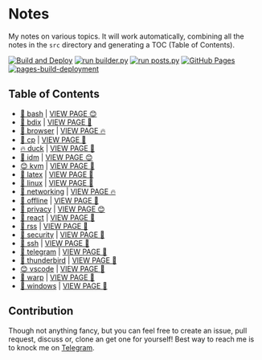 # Notes

My notes on various topics. It will work automatically, combining all the notes in the `src` directory and generating a TOC (Table of Contents).

[![Build and Deploy](https://github.com/SharafatKarim/notes/actions/workflows/action.yml/badge.svg)](https://github.com/SharafatKarim/notes/actions/workflows/action.yml)
[![run builder.py](https://github.com/SharafatKarim/notes/actions/workflows/action.yml/badge.svg)](https://github.com/SharafatKarim/notes/actions/workflows/action.yml)
[![run posts.py](https://github.com/SharafatKarim/notes/actions/workflows/posts.yml/badge.svg)](https://github.com/SharafatKarim/notes/actions/workflows/posts.yml)
[![GitHub Pages](https://github.com/SharafatKarim/notes/actions/workflows/gh-pages.yml/badge.svg)](https://github.com/SharafatKarim/notes/actions/workflows/gh-pages.yml)
[![pages-build-deployment](https://github.com/SharafatKarim/notes/actions/workflows/pages/pages-build-deployment/badge.svg)](https://github.com/SharafatKarim/notes/actions/workflows/pages/pages-build-deployment)


## Table of Contents

- [👾 bash](src/bash.md) | <a href='https://sharafat.is-a.dev/notes/bash' target='_blank'>VIEW PAGE 😊</a>
- [🎸 bdix](src/bdix.md) | <a href='https://sharafat.is-a.dev/notes/bdix' target='_blank'>VIEW PAGE 🌈</a>
- [🎉 browser](src/browser.md) | <a href='https://sharafat.is-a.dev/notes/browser' target='_blank'>VIEW PAGE 🔥</a>
- [👾 cp](src/cp.md) | <a href='https://sharafat.is-a.dev/notes/cp' target='_blank'>VIEW PAGE 🤖</a>
- [🔥 duck](src/duck.md) | <a href='https://sharafat.is-a.dev/notes/duck' target='_blank'>VIEW PAGE 👾</a>
- [🚀 idm](src/idm.md) | <a href='https://sharafat.is-a.dev/notes/idm' target='_blank'>VIEW PAGE 😊</a>
- [😊 kvm](src/kvm.md) | <a href='https://sharafat.is-a.dev/notes/kvm' target='_blank'>VIEW PAGE 🤖</a>
- [👾 latex](src/latex.md) | <a href='https://sharafat.is-a.dev/notes/latex' target='_blank'>VIEW PAGE 🎸</a>
- [🤖 linux](src/linux.md) | <a href='https://sharafat.is-a.dev/notes/linux' target='_blank'>VIEW PAGE 🍕</a>
- [🎉 networking](src/networking.md) | <a href='https://sharafat.is-a.dev/notes/networking' target='_blank'>VIEW PAGE 🔥</a>
- [👾 offline](src/offline.md) | <a href='https://sharafat.is-a.dev/notes/offline' target='_blank'>VIEW PAGE 🚀</a>
- [🌟 privacy](src/privacy.md) | <a href='https://sharafat.is-a.dev/notes/privacy' target='_blank'>VIEW PAGE 😊</a>
- [🚀 react](src/react.md) | <a href='https://sharafat.is-a.dev/notes/react' target='_blank'>VIEW PAGE 🚀</a>
- [👾 rss](src/rss.md) | <a href='https://sharafat.is-a.dev/notes/rss' target='_blank'>VIEW PAGE 👾</a>
- [🚀 security](src/security.md) | <a href='https://sharafat.is-a.dev/notes/security' target='_blank'>VIEW PAGE 🍕</a>
- [🚀 ssh](src/ssh.md) | <a href='https://sharafat.is-a.dev/notes/ssh' target='_blank'>VIEW PAGE 🚀</a>
- [🌟 telegram](src/telegram.md) | <a href='https://sharafat.is-a.dev/notes/telegram' target='_blank'>VIEW PAGE 🌈</a>
- [🌟 thunderbird](src/thunderbird.md) | <a href='https://sharafat.is-a.dev/notes/thunderbird' target='_blank'>VIEW PAGE 🚀</a>
- [😊 vscode](src/vscode.md) | <a href='https://sharafat.is-a.dev/notes/vscode' target='_blank'>VIEW PAGE 🍕</a>
- [🌟 warp](src/warp.md) | <a href='https://sharafat.is-a.dev/notes/warp' target='_blank'>VIEW PAGE 🎉</a>
- [🌟 windows](src/windows.md) | <a href='https://sharafat.is-a.dev/notes/windows' target='_blank'>VIEW PAGE 🎸</a>

## Contribution

Though not anything fancy, but you can feel free to create an issue, pull request, discuss or, clone an get one for yourself!
Best way to reach me is to knock me on [Telegram](https://t.me/SharafatKarim).

